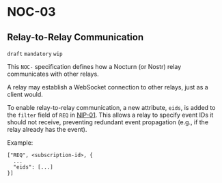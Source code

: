 NOC-03
======

Relay-to-Relay Communication
----------------------------

`draft` `mandatory` `wip`

This `NOC-` specification defines how a Nocturn (or Nostr) relay communicates with other relays.

A relay may establish a WebSocket connection to other relays, just as a client would.

To enable relay-to-relay communication, a new attribute, `eids`, is added to the `filter` field of `REQ` in [NIP-01](https://github.com/nostr-protocol/nips/blob/8e6f2c06c3ec88a6c478a783825ff1b07e1972fa/01.md). This allows a relay to specify event IDs it should not receive, preventing redundant event propagation (e.g., if the relay already has the event).

Example:

```
["REQ", <subscription-id>, {
  ...
  "eids": [...]
}]
```
